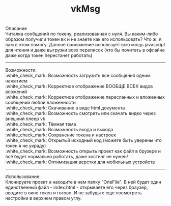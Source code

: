 <h1 style="text-align: center;font-weight: bold;">vkMsg</h1>
<br>
Описание
<br>
Читалка сообщений по токену, реализованная с нуля.
Вы каким-либо образом получили токен вк и не знаете как его использовать? Что ж, я вам в этом помогу. Данное приложение использует всю мощь javascript для чтения и даже выгрузки всех переписок (что бы почитать в офлайне даже когда токен перестанет работать)
<br>
<hr/>
Возможности:
<br>
:white_check_mark: Возможность загрузить все сообщения одним нажатием
<br>
:white_check_mark: Корректное отображение ВООБЩЕ ВСЕХ видов вложений
<br>
:white_check_mark: Корректное отображение пересланных и вложенных сообщений любой вложенности
<br>
:white_check_mark: Скачивание в виде html документа
<br>
:white_check_mark: Возможность смотреть или скачать видео через внешний плеер vk
<br>
:white_check_mark: Тёмная тема
<br>
:white_check_mark: Возможность входа и выхода
<br>
:white_check_mark: Сохранение токена и настроек
<br>
:white_check_mark: Открытый исходный код (можете быть уверены что токен я не украду)
<br>
:white_check_mark: Возможность открыть проект как файл в брузере и всё будет нормально работать, даже хостинг не нужен!
<br>
:white_check_mark: Оптимизация верстки для мобильных устройств
<br>
<hr/>
Использование:
<br>
Клонируете проект и находите в нем папку "OneFile". В ней будет один единственный файл - index.html - открываете его через браузер, вводите в окно токен и готово.
И не забудьте еще посмотреть настройки в верхнем правом углу.
